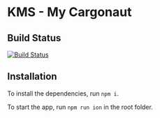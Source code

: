 # KMS - My Cargonaut

## Build Status
[![Build Status](https://travis-ci.com/spahno/MyCargonaut.svg?branch=release)](https://travis-ci.com/spahno/MyCargonaut)

## Installation
To install the dependencies, run ``npm i``. 

To start the app, run ``npm run ion`` in the root folder.
